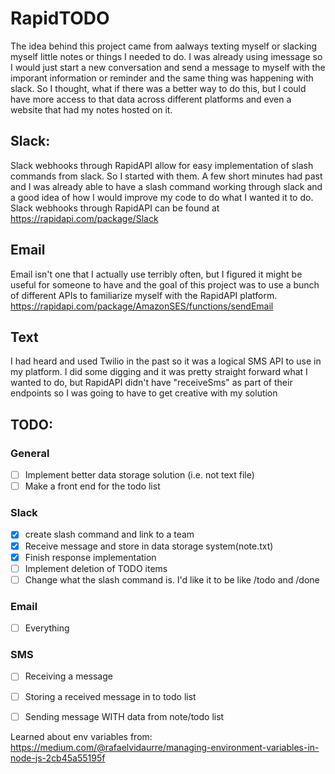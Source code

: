 # RapidTODO

The idea behind this project came from aalways texting myself or slacking myself little notes or things I needed to do. I was already using imessage so I would just start a new conversation and send a message to myself with the imporant information or reminder and the same thing was happening with slack. So I thought, what if there was a better way to do this, but I could have more access to that data across different platforms and even a website that had my notes hosted on it.

## Slack: 
Slack webhooks through RapidAPI allow for easy implementation of slash commands from slack. So I started with them. A few short minutes had past and I was already able to have a slash command working through slack and a good idea of how I would improve my code to do what I wanted it to do. Slack webhooks through RapidAPI can be found at https://rapidapi.com/package/Slack

## Email 
Email isn't one that I actually use terribly often, but I figured it might be useful for someone to have and the goal of this project was to use a bunch of different APIs to familiarize myself with the RapidAPI platform. https://rapidapi.com/package/AmazonSES/functions/sendEmail

## Text
I had heard and used Twilio in the past so it was a logical SMS API to use in my platform. I did some digging and it was pretty straight forward what I wanted to do, but RapidAPI didn't have "receiveSms" as part of their endpoints so I was going to have to get creative with my solution

## TODO:

### General
- [ ] Implement better data storage solution (i.e. not text file)
- [ ] Make a front end for the todo list
### Slack
- [x] create slash command and link to a team
- [x] Receive message and store in data storage system(note.txt)
- [x] Finish response implementation
- [ ] Implement deletion of TODO items
- [ ] Change what the slash command is. I'd like it to be like /todo and /done
### Email
- [ ] Everything
### SMS
- [ ] Receiving a message
- [ ] Storing a received message in to todo list
- [ ] Sending message WITH data from note/todo list


Learned about env variables from: https://medium.com/@rafaelvidaurre/managing-environment-variables-in-node-js-2cb45a55195f